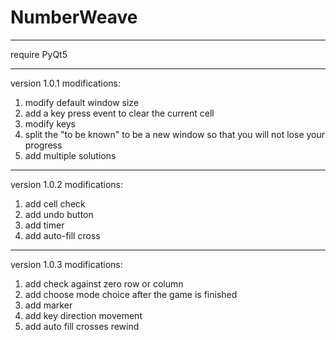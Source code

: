 # NumberWeave

---
require PyQt5

---
version 1.0.1 modifications:

1. modify default window size
2. add a key press event to clear the current cell
3. modify keys
4. split the "to be known" to be a new window so that you will not lose your progress
5. add multiple solutions

---
version 1.0.2 modifications:

1. add cell check
2. add undo button
3. add timer
4. add auto-fill cross

---
version 1.0.3 modifications:

1. add check against zero row or column
2. add choose mode choice after the game is finished
3. add marker
4. add key direction movement
5. add auto fill crosses rewind
